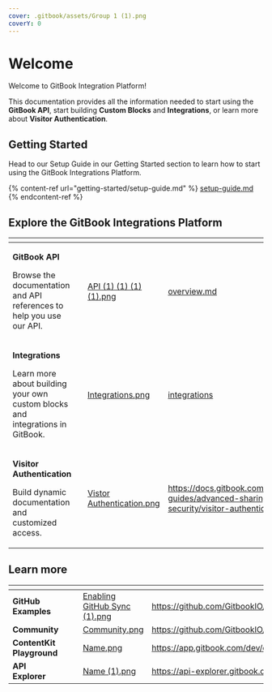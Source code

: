 ```yaml
---
cover: .gitbook/assets/Group 1 (1).png
coverY: 0
---
```


# Welcome

Welcome to GitBook Integration Platform!

This documentation provides all the information needed to start using the **GitBook API**, start building **Custom Blocks** and **Integrations**, or learn more about **Visitor Authentication**.

## Getting Started

Head to our Setup Guide in our Getting Started section to learn how to start using the GitBook Integrations Platform.

{% content-ref url="getting-started/setup-guide.md" %}
[setup-guide.md](getting-started/setup-guide.md)
{% endcontent-ref %}

## Explore the GitBook Integrations Platform

<table data-view="cards"><thead><tr><th></th><th></th><th data-hidden data-card-cover data-type="files"></th><th data-hidden data-card-target data-type="content-ref"></th></tr></thead><tbody><tr><td><p><strong>GitBook API</strong><br></p><p>Browse the documentation and API references to help you use our API.</p></td><td></td><td><a href=".gitbook/assets/API (1) (1) (1) (1).png">API (1) (1) (1) (1).png</a></td><td><a href="gitbook-api/overview.md">overview.md</a></td></tr><tr><td><p><strong>Integrations</strong><br></p><p>Learn more about building your own custom blocks and integrations in GitBook.</p></td><td></td><td><a href=".gitbook/assets/Integrations.png">Integrations.png</a></td><td><a href="integrations/">integrations</a></td></tr><tr><td><p><strong>Visitor Authentication</strong><br></p><p>Build dynamic documentation and customized access.</p></td><td></td><td><a href=".gitbook/assets/Vistor Authentication.png">Vistor Authentication.png</a></td><td><a href="https://docs.gitbook.com/advanced-guides/advanced-sharing-and-security/visitor-authentication">https://docs.gitbook.com/advanced-guides/advanced-sharing-and-security/visitor-authentication</a></td></tr></tbody></table>

## Learn more

<table data-card-size="large" data-view="cards"><thead><tr><th></th><th></th><th></th><th data-hidden data-card-cover data-type="files"></th><th data-hidden data-card-target data-type="content-ref"></th></tr></thead><tbody><tr><td><strong>GitHub Examples</strong></td><td></td><td></td><td><a href=".gitbook/assets/Enabling GitHub Sync (1).png">Enabling GitHub Sync (1).png</a></td><td><a href="https://github.com/GitbookIO/integrations">https://github.com/GitbookIO/integrations</a></td></tr><tr><td><strong>Community</strong></td><td></td><td></td><td><a href=".gitbook/assets/Community.png">Community.png</a></td><td><a href="https://github.com/GitbookIO/community">https://github.com/GitbookIO/community</a></td></tr><tr><td><strong>ContentKit Playground</strong></td><td></td><td></td><td><a href=".gitbook/assets/Name.png">Name.png</a></td><td><a href="https://app.gitbook.com/dev/contentkit/">https://app.gitbook.com/dev/contentkit/</a></td></tr><tr><td><strong>API Explorer</strong></td><td></td><td></td><td><a href=".gitbook/assets/Name (1).png">Name (1).png</a></td><td><a href="https://api-explorer.gitbook.dev/">https://api-explorer.gitbook.dev/</a></td></tr></tbody></table>
